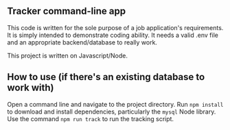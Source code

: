 ## Tracker command-line app

This code is written for the sole purpose of a job application's requirements.
It is simply intended to demonstrate coding ability. It needs a valid .env file and an appropriate backend/database to really work.

This project is written on Javascript/Node.

## How to use (if there's an existing database to work with)

Open a command line and navigate to the project directory.
Run `npm install` to download and install dependencies, particularly the `mysql` Node library.
Use the command `npm run track` to run the tracking script. 